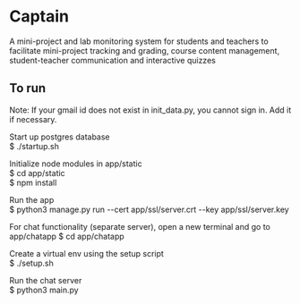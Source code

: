# Captain
A mini-project and lab monitoring system for students and teachers to facilitate mini-project tracking and grading, course content management, student-teacher communication and interactive quizzes

## To run    
      
Note: If your gmail id does not exist in init_data.py, you cannot sign in. Add it if necessary.  
   
Start up postgres database   
$ ./startup.sh   
   
Initialize node modules in app/static   
$ cd app/static   
$ npm install   

Run the app   
$ python3 manage.py run --cert app/ssl/server.crt --key app/ssl/server.key
   
For chat functionality (separate server), open a new terminal and go to app/chatapp
$ cd app/chatapp   

Create a virtual env using the setup script   
$ ./setup.sh   
   
Run the chat server   
$ python3 main.py
